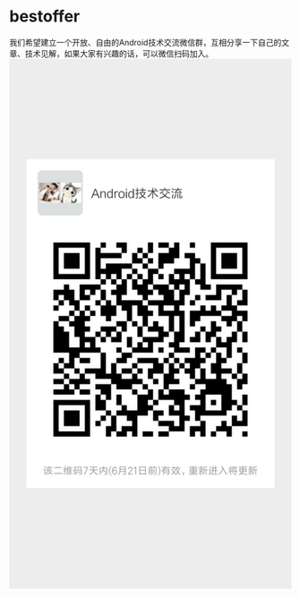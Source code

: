# bestoffer
我们希望建立一个开放、自由的Android技术交流微信群，互相分享一下自己的文章、技术见解，如果大家有兴趣的话，可以微信扫码加入。
![Image text](https://github.com/Zhaoyangyang/bestoffer/blob/master/a89feef766daffbcd6d98acc0.jpeg)
